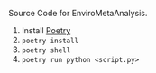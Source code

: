 Source Code for EnviroMetaAnalysis. 

1. Install [Poetry](https://python-poetry.org/docs/)
2. `poetry install`
3. `poetry shell`
4. `poetry run python <script.py>`
